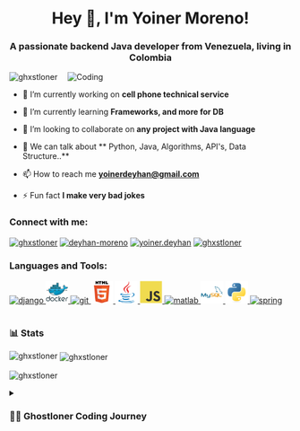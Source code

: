 <h1 align="center">Hey 👋, I'm Yoiner Moreno!</h1>
<h3 align="center">A passionate backend Java developer from Venezuela, living in Colombia</h3>
<img align= "right" alt="Coding" width="400" src="https://camo.githubusercontent.com/cae12fddd9d6982901d82580bdf321d81fb299141098ca1c2d4891870827bf17/68747470733a2f2f6d69726f2e6d656469756d2e636f6d2f6d61782f313336302f302a37513379765349765f7430696f4a2d5a2e676966">
<p align="left"> <img src="https://komarev.com/ghpvc/?username=ghxstloner&label=Profile%20views&color=0e75b6&style=flat" alt="ghxstloner" /> </p>

- 🔭 I’m currently working on **cell phone technical service**

- 🌱 I’m currently learning **Frameworks, and more for DB**

- 👯 I’m looking to collaborate on **any project with Java language**

- 💬 We can talk about ** Python, Java, Algorithms, API's, Data Structure..**

- 📫 How to reach me **yoinerdeyhan@gmail.com**

- ⚡ Fun fact **I make very bad jokes**

<h3 align="left">Connect with me:</h3>
<p align="left">
<a href="https://twitter.com/ghxstloner" target="blank"><img align="center" src="https://raw.githubusercontent.com/rahuldkjain/github-profile-readme-generator/master/src/images/icons/Social/twitter.svg" alt="ghxstloner" height="30" width="40" /></a>
<a href="https://linkedin.com/in/deyhan-moreno" target="blank"><img align="center" src="https://raw.githubusercontent.com/rahuldkjain/github-profile-readme-generator/master/src/images/icons/Social/linked-in-alt.svg" alt="deyhan-moreno" height="30" width="40" /></a>
<a href="https://fb.com/yoiner.deyhan" target="blank"><img align="center" src="https://raw.githubusercontent.com/rahuldkjain/github-profile-readme-generator/master/src/images/icons/Social/facebook.svg" alt="yoiner.deyhan" height="30" width="40" /></a>
<a href="https://instagram.com/ghxstloner" target="blank"><img align="center" src="https://raw.githubusercontent.com/rahuldkjain/github-profile-readme-generator/master/src/images/icons/Social/instagram.svg" alt="ghxstloner" height="30" width="40" /></a>
</p>

<h3 align="left">Languages and Tools:</h3>
<p align="left"> <a href="https://www.djangoproject.com/" target="_blank" rel="noreferrer"> <img src="https://cdn.worldvectorlogo.com/logos/django.svg" alt="django" width="40" height="40"/> </a> <a href="https://www.docker.com/" target="_blank" rel="noreferrer"> <img src="https://raw.githubusercontent.com/devicons/devicon/master/icons/docker/docker-original-wordmark.svg" alt="docker" width="40" height="40"/> </a> <a href="https://git-scm.com/" target="_blank" rel="noreferrer"> <img src="https://www.vectorlogo.zone/logos/git-scm/git-scm-icon.svg" alt="git" width="40" height="40"/> </a> <a href="https://www.w3.org/html/" target="_blank" rel="noreferrer"> <img src="https://raw.githubusercontent.com/devicons/devicon/master/icons/html5/html5-original-wordmark.svg" alt="html5" width="40" height="40"/> </a> <a href="https://www.java.com" target="_blank" rel="noreferrer"> <img src="https://raw.githubusercontent.com/devicons/devicon/master/icons/java/java-original.svg" alt="java" width="40" height="40"/> </a> <a href="https://developer.mozilla.org/en-US/docs/Web/JavaScript" target="_blank" rel="noreferrer"> <img src="https://raw.githubusercontent.com/devicons/devicon/master/icons/javascript/javascript-original.svg" alt="javascript" width="40" height="40"/> </a> <a href="https://www.mathworks.com/" target="_blank" rel="noreferrer"> <img src="https://upload.wikimedia.org/wikipedia/commons/2/21/Matlab_Logo.png" alt="matlab" width="40" height="40"/> </a> <a href="https://www.mysql.com/" target="_blank" rel="noreferrer"> <img src="https://raw.githubusercontent.com/devicons/devicon/master/icons/mysql/mysql-original-wordmark.svg" alt="mysql" width="40" height="40"/> </a> <a href="https://www.python.org" target="_blank" rel="noreferrer"> <img src="https://raw.githubusercontent.com/devicons/devicon/master/icons/python/python-original.svg" alt="python" width="40" height="40"/> </a> <a href="https://spring.io/" target="_blank" rel="noreferrer"> <img src="https://www.vectorlogo.zone/logos/springio/springio-icon.svg" alt="spring" width="40" height="40"/> </a> </p>

#

### 📊 Stats

<p><img align="left" src="https://github-readme-stats.vercel.app/api/top-langs?username=ghxstloner&show_icons=true&locale=en&layout=compact" alt="ghxstloner" /></p>

<p>&nbsp;<img align="center" src="https://github-readme-stats.vercel.app/api?username=ghxstloner&show_icons=true&locale=en" alt="ghxstloner" /></p>

<p><img align="center" src="https://github-readme-streak-stats.herokuapp.com/?user=ghxstloner&" alt="ghxstloner" /></p>

<details>
 <summary><h3>👨‍💻 Ghostloner Coding Journey</h3></summary>
   Since childhood I have always had interest in everything related to technology, however I had not discovered how to convey my interest in "things." I tried to interact from an early age with technology, my father handled many computers, therefore he always used to have pieces and I tried things with those same components, or he used them to create other things. But I still needed something, while I was at school in COVID quarantine, I discovered what was truly filled and passionate about, schedule. I started as any other person, HTML5/JavaScript/CSS3 until I discovered how manageable it could be Java or Python, algorithms and data science on my own. I have not stopped learning on my own and I want to continue developing, to the point of creating applications that generate a good impact on humanity. It is comfortable to be able to have those skills to create such applications, today only work as a technical cell phone service, I must eat. But I know it's time, and I know I can go far. So far I am only 18 years old.

